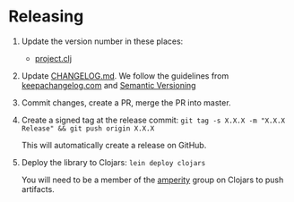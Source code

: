 # Releasing

1. Update the version number in these places:

   - [project.clj](../project.clj)

1. Update [CHANGELOG.md](./CHANGELOG.md). We follow the guidelines from
   [keepachangelog.com](http://keepachangelog.com/) and [Semantic
   Versioning](http://semver.org/)

1. Commit changes, create a PR, merge the PR into master.

1. Create a signed tag at the release commit: `git tag -s X.X.X -m "X.X.X
   Release" && git push origin X.X.X`

   This will automatically create a release on GitHub.

1. Deploy the library to Clojars: `lein deploy clojars`

   You will need to be a member of the
   [amperity](https://clojars.org/groups/amperity) group on Clojars to push
   artifacts.
